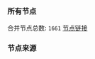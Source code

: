 ### 所有节点
合并节点总数: `1661`
[节点链接](https://raw.githubusercontent.com/rzhy1/11/master/sub/sub_merge_base64.txt)

### 节点来源